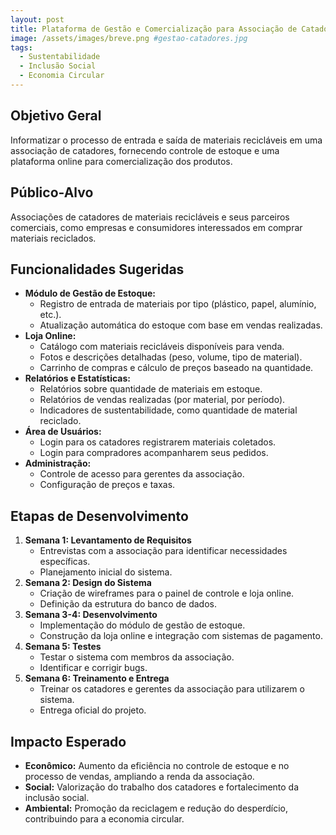 ```yaml
---
layout: post
title: Plataforma de Gestão e Comercialização para Associação de Catadores
image: /assets/images/breve.png #gestao-catadores.jpg
tags:
  - Sustentabilidade
  - Inclusão Social
  - Economia Circular
---
```

## Objetivo Geral
Informatizar o processo de entrada e saída de materiais recicláveis em uma associação de catadores, fornecendo controle de estoque e uma plataforma online para comercialização dos produtos.

## Público-Alvo
Associações de catadores de materiais recicláveis e seus parceiros comerciais, como empresas e consumidores interessados em comprar materiais reciclados.

## Funcionalidades Sugeridas
- **Módulo de Gestão de Estoque:**
  - Registro de entrada de materiais por tipo (plástico, papel, alumínio, etc.).
  - Atualização automática do estoque com base em vendas realizadas.
- **Loja Online:**
  - Catálogo com materiais recicláveis disponíveis para venda.
  - Fotos e descrições detalhadas (peso, volume, tipo de material).
  - Carrinho de compras e cálculo de preços baseado na quantidade.
- **Relatórios e Estatísticas:**
  - Relatórios sobre quantidade de materiais em estoque.
  - Relatórios de vendas realizadas (por material, por período).
  - Indicadores de sustentabilidade, como quantidade de material reciclado.
- **Área de Usuários:**
  - Login para os catadores registrarem materiais coletados.
  - Login para compradores acompanharem seus pedidos.
- **Administração:**
  - Controle de acesso para gerentes da associação.
  - Configuração de preços e taxas.

## Etapas de Desenvolvimento
1. **Semana 1: Levantamento de Requisitos**
   - Entrevistas com a associação para identificar necessidades específicas.
   - Planejamento inicial do sistema.
2. **Semana 2: Design do Sistema**
   - Criação de wireframes para o painel de controle e loja online.
   - Definição da estrutura do banco de dados.
3. **Semana 3-4: Desenvolvimento**
   - Implementação do módulo de gestão de estoque.
   - Construção da loja online e integração com sistemas de pagamento.
4. **Semana 5: Testes**
   - Testar o sistema com membros da associação.
   - Identificar e corrigir bugs.
5. **Semana 6: Treinamento e Entrega**
   - Treinar os catadores e gerentes da associação para utilizarem o sistema.
   - Entrega oficial do projeto.

## Impacto Esperado
- **Econômico:** Aumento da eficiência no controle de estoque e no processo de vendas, ampliando a renda da associação.
- **Social:** Valorização do trabalho dos catadores e fortalecimento da inclusão social.
- **Ambiental:** Promoção da reciclagem e redução do desperdício, contribuindo para a economia circular.

